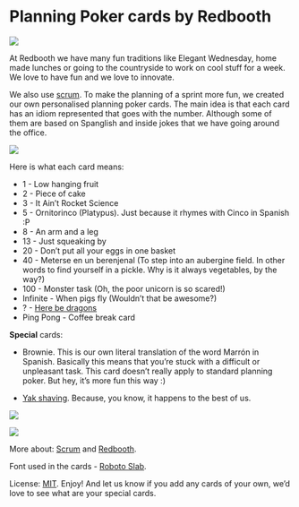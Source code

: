 # Planning Poker cards by Redbooth

![](https://raw.githubusercontent.com/redbooth/Scrum-poker-cards/master/Images/redbooth%20cards%20-%20layout.jpg)

At Redbooth we have many fun traditions like Elegant Wednesday, home made lunches or going to the countryside to work on cool stuff for a week. We love to have fun and we love to innovate.

We also use [scrum](http://en.wikipedia.org/wiki/Scrum_%28software_development%29). To make the planning of a sprint more fun, we created our own personalised planning poker cards.
The main idea is that each card has an idiom represented that goes with the number. Although some of them are based on Spanglish and inside jokes that we have going around the office.

![](https://raw.githubusercontent.com/redbooth/Scrum-poker-cards/master/Images/redbooth%20cards%20-%20cover.jpg)

Here is what each card means:

- 1 - Low hanging fruit
- 2 - Piece of cake
- 3 - It Ain’t Rocket Science
- 5 - Ornitorinco (Platypus). Just because it rhymes with Cinco in Spanish :P
- 8 - An arm and a leg
- 13 - Just squeaking by
- 20 - Don’t put all your eggs in one basket
- 40 - Meterse en un berenjenal (To step into an aubergine field. In other words to find yourself in a pickle. Why is it always vegetables, by the way?)
- 100 - Monster task (Oh, the poor unicorn is so scared!)
- Infinite - When pigs fly (Wouldn’t that be awesome?)
- ? - [Here be dragons](http://en.wikipedia.org/wiki/Here_be_dragons)
- Ping Pong - Coffee break card

**Special** cards:
- Brownie. This is our own literal translation of the word Marrón in Spanish. Basically this means that you’re stuck with a difficult or unpleasant task. This card doesn’t really apply to standard planning poker. But hey, it’s more fun this way :)

- [Yak shaving](http://www.hanselman.com/blog/YakShavingDefinedIllGetThatDoneAsSoonAsIShaveThisYak.aspx). Because, you know, it happens to the best of us.

![](https://raw.githubusercontent.com/redbooth/Scrum-poker-cards/master/Images/redbooth%20cards%20-%20monster.jpg)

![](https://raw.githubusercontent.com/redbooth/Scrum-poker-cards/master/Images/redbooth%20cards%20-%20ping%20pong.jpg)

More about: [Scrum](http://en.wikipedia.org/wiki/Scrum_%28software_development%29) and [Redbooth](https://redbooth.com/). 

Font used in the cards - [Roboto Slab](http://www.google.com/fonts/specimen/Roboto+Slab).

License: [MIT](http://en.wikipedia.org/wiki/MIT_License). Enjoy! And let us know if you add any cards of your own, we’d love to see what are your special cards.